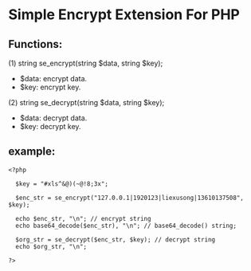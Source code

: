 Simple Encrypt Extension For PHP
================================

Functions:
----------
(1) string se_encrypt(string $data, string $key);

* $data: encrypt data.
* $key: encrypt key.

(2) string se_decrypt(string $data, string $key);

* $data: decrypt data.
* $key: decrypt key.

example:
--------
```
<?php

  $key = "#xls^&@)(~@!8;3x";

  $enc_str = se_encrypt("127.0.0.1|1920123|liexusong|13610137508", $key);

  echo $enc_str, "\n"; // encrypt string
  echo base64_decode($enc_str), "\n"; // base64_decode() string;

  $org_str = se_decrypt($enc_str, $key); // decrypt string
  echo $org_str, "\n";

?>
```
